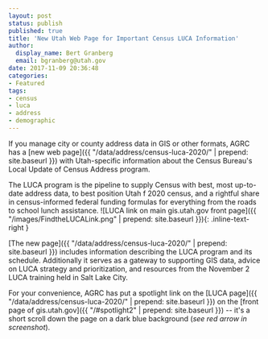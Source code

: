 ```yaml
---
layout: post
status: publish
published: true
title: 'New Utah Web Page for Important Census LUCA Information'
author:
  display_name: Bert Granberg
  email: bgranberg@utah.gov
date: 2017-11-09 20:36:48
categories:
- Featured
tags:
- census
- luca
- address
- demographic
---
```

If you manage city or county address data in GIS or other formats, AGRC has a [new web page]({{ "/data/address/census-luca-2020/" | prepend: site.baseurl }}) with Utah-specific information about the Census Bureau's Local Update of Census Address program.

The LUCA program is the pipeline to supply Census with best, most up-to-date address data, to best position Utah f 2020 census, and a rightful share in census-informed federal funding formulas for everything from the roads to school lunch assistance.
![LUCA link on main gis.utah.gov front page]({{ "/images/FindtheLUCALink.png" | prepend: site.baseurl }}){: .inline-text-right }

[The new page]({{ "/data/address/census-luca-2020/" | prepend: site.baseurl }}) includes information describing the LUCA program and its schedule. Additionally it serves as a gateway to supporting GIS data, advice on LUCA strategy and prioritization, and resources from the November 2 LUCA training held in Salt Lake City.

For your convenience, AGRC has put a spotlight link on the [LUCA page]({{ "/data/address/census-luca-2020/" | prepend: site.baseurl }}) on the [front page of gis.utah.gov]({{ "/#spotlight2" | prepend: site.baseurl }}) -- it's a short scroll down the page on a dark blue background (_see red arrow in screenshot_).
